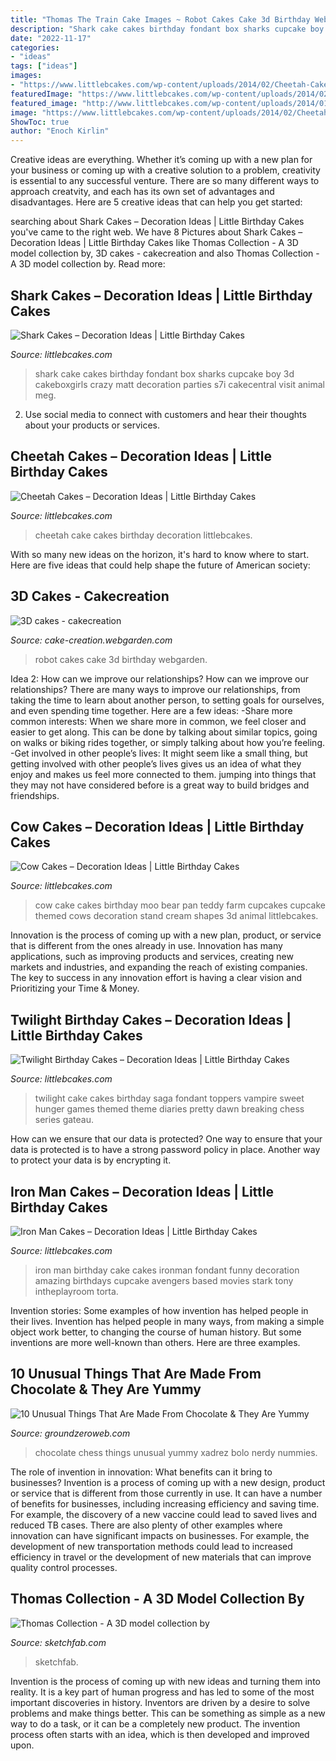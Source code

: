 ```yaml
---
title: "Thomas The Train Cake Images ~ Robot Cakes Cake 3d Birthday Webgarden"
description: "Shark cake cakes birthday fondant box sharks cupcake boy 3d cakeboxgirls crazy matt decoration parties s7i cakecentral visit animal meg"
date: "2022-11-17"
categories:
- "ideas"
tags: ["ideas"]
images:
- "https://www.littlebcakes.com/wp-content/uploads/2014/02/Cheetah-Cake.jpg"
featuredImage: "https://www.littlebcakes.com/wp-content/uploads/2014/02/Cheetah-Cake.jpg"
featured_image: "http://www.littlebcakes.com/wp-content/uploads/2014/01/Iron-Man-Cake-Design.jpg"
image: "https://www.littlebcakes.com/wp-content/uploads/2014/02/Cheetah-Cake.jpg"
ShowToc: true
author: "Enoch Kirlin"
---
```



Creative ideas are everything. Whether it’s coming up with a new plan for your business or coming up with a creative solution to a problem, creativity is essential to any successful venture. There are so many different ways to approach creatvity, and each has its own set of advantages and disadvantages. Here are 5 creative ideas that can help you get started: 

	

		
searching about Shark Cakes – Decoration Ideas | Little Birthday Cakes you've came to the right web. We have 8 Pictures about Shark Cakes – Decoration Ideas | Little Birthday Cakes like Thomas Collection - A 3D model collection by, 3D cakes - cakecreation and also Thomas Collection - A 3D model collection by. Read more:
		
    
## Shark Cakes – Decoration Ideas | Little Birthday Cakes

<img loading=lazy src="http://www.littlebcakes.com/wp-content/uploads/2013/08/Shark-Cakes.jpg" onerror="this.onerror=null;this.src='https://tse3.mm.bing.net/th?id=OIP.cRhEQkKs_9hiKBnqsUK2vgHaE8&amp;pid=15.1';" alt="Shark Cakes – Decoration Ideas | Little Birthday Cakes">

_Source: littlebcakes.com_

>shark cake cakes birthday fondant box sharks cupcake boy 3d cakeboxgirls crazy matt decoration parties s7i cakecentral visit animal meg. 

	

2. Use social media to connect with customers and hear their thoughts about your products or services.

    
## Cheetah Cakes – Decoration Ideas | Little Birthday Cakes

<img loading=lazy src="https://www.littlebcakes.com/wp-content/uploads/2014/02/Cheetah-Cake.jpg" onerror="this.onerror=null;this.src='https://tse1.mm.bing.net/th?id=OIP.5DkrL3y17bu9aMrsV_bzEwHaKS&amp;pid=15.1';" alt="Cheetah Cakes – Decoration Ideas | Little Birthday Cakes">

_Source: littlebcakes.com_

>cheetah cake cakes birthday decoration littlebcakes. 

	

With so many new ideas on the horizon, it's hard to know where to start. Here are five ideas that could help shape the future of American society: 

    
## 3D Cakes - Cakecreation

<img loading=lazy src="http://media1.webgarden.com/images/media1:4d49399774cfe.jpg/robot.JPG" onerror="this.onerror=null;this.src='https://tse4.mm.bing.net/th?id=OIP.hf0VqMtcRUlYTIhRYFOSrAHaJ4&amp;pid=15.1';" alt="3D cakes - cakecreation">

_Source: cake-creation.webgarden.com_

>robot cakes cake 3d birthday webgarden. 

	

Idea 2: How can we improve our relationships?
How can we improve our relationships? There are many ways to improve our relationships, from taking the time to learn about another person, to setting goals for ourselves, and even spending time together. Here are a few ideas: 
-Share more common interests: When we share more in common, we feel closer and easier to get along. This can be done by talking about similar topics, going on walks or biking rides together, or simply talking about how you’re feeling. 
-Get involved in other people’s lives: It might seem like a small thing, but getting involved with other people’s lives gives us an idea of what they enjoy and makes us feel more connected to them. jumping into things that they may not have considered before is a great way to build bridges and friendships.

    
## Cow Cakes – Decoration Ideas | Little Birthday Cakes

<img loading=lazy src="http://www.littlebcakes.com/wp-content/uploads/2014/01/Cow-Cakes.jpg" onerror="this.onerror=null;this.src='https://tse2.mm.bing.net/th?id=OIP.Co36Dedvm41VHW_0Jnuv4gHaJ4&amp;pid=15.1';" alt="Cow Cakes – Decoration Ideas | Little Birthday Cakes">

_Source: littlebcakes.com_

>cow cake cakes birthday moo bear pan teddy farm cupcakes cupcake themed cows decoration stand cream shapes 3d animal littlebcakes. 

	

Innovation is the process of coming up with a new plan, product, or service that is different from the ones already in use. Innovation has many applications, such as improving products and services, creating new markets and industries, and expanding the reach of existing companies. The key to success in any innovation effort is having a clear vision and Prioritizing your Time & Money.

    
## Twilight Birthday Cakes – Decoration Ideas | Little Birthday Cakes

<img loading=lazy src="http://www.littlebcakes.com/wp-content/uploads/2014/01/Twilight-Cake-Toppers.jpg" onerror="this.onerror=null;this.src='https://tse1.mm.bing.net/th?id=OIP.2d5ztfbcVJCdXVGFUtq0LwHaIN&amp;pid=15.1';" alt="Twilight Birthday Cakes – Decoration Ideas | Little Birthday Cakes">

_Source: littlebcakes.com_

>twilight cake cakes birthday saga fondant toppers vampire sweet hunger games themed theme diaries pretty dawn breaking chess series gateau. 

	

How can we ensure that our data is protected?
One way to ensure that your data is protected is to have a strong password policy in place. Another way to protect your data is by encrypting it.

    
## Iron Man Cakes – Decoration Ideas | Little Birthday Cakes

<img loading=lazy src="http://www.littlebcakes.com/wp-content/uploads/2014/01/Iron-Man-Cake-Design.jpg" onerror="this.onerror=null;this.src='https://tse2.mm.bing.net/th?id=OIP.GSp-d8bCc1uWAcUYW6dV_QHaJ4&amp;pid=15.1';" alt="Iron Man Cakes – Decoration Ideas | Little Birthday Cakes">

_Source: littlebcakes.com_

>iron man birthday cake cakes ironman fondant funny decoration amazing birthdays cupcake avengers based movies stark tony intheplayroom torta. 

	

Invention stories: Some examples of how invention has helped people in their lives.
Invention has helped people in many ways, from making a simple object work better, to changing the course of human history. But some inventions are more well-known than others. Here are three examples.

    
## 10 Unusual Things That Are Made From Chocolate &amp; They Are Yummy

<img loading=lazy src="https://www.groundzeroweb.com/wp-content/uploads/2017/02/Chess-Made-From-Chocolate.jpg" onerror="this.onerror=null;this.src='https://tse2.mm.bing.net/th?id=OIP.EB0n8gFWKNjW72_2B7oZVAHaEK&amp;pid=15.1';" alt="10 Unusual Things That Are Made From Chocolate &amp; They Are Yummy">

_Source: groundzeroweb.com_

>chocolate chess things unusual yummy xadrez bolo nerdy nummies. 

	

The role of invention in innovation: What benefits can it bring to businesses?
Invention is a process of coming up with a new design, product or service that is different from those currently in use. It can have a number of benefits for businesses, including increasing efficiency and saving time. For example, the discovery of a new vaccine could lead to saved lives and reduced TB cases. There are also plenty of other examples where innovation can have significant impacts on businesses. For example, the development of new transportation methods could lead to increased efficiency in travel or the development of new materials that can improve quality control processes.

    
## Thomas Collection - A 3D Model Collection By

<img loading=lazy src="https://media.sketchfab.com/models/17786c6e7eea4219ae7acd0a3eab0d4f/thumbnails/108fe054e2874712ac893e04dd7646ed/3d6188f8eef4453d83b0a2c2458f8a42.jpeg" onerror="this.onerror=null;this.src='https://tse4.mm.bing.net/th?id=OIP.PWDCvlyx83ltIRShImLCzwHaEK&amp;pid=15.1';" alt="Thomas Collection - A 3D model collection by">

_Source: sketchfab.com_

>sketchfab. 

	

Invention is the process of coming up with new ideas and turning them into reality. It is a key part of human progress and has led to some of the most important discoveries in history. Inventors are driven by a desire to solve problems and make things better. This can be something as simple as a new way to do a task, or it can be a completely new product. The invention process often starts with an idea, which is then developed and improved upon.

